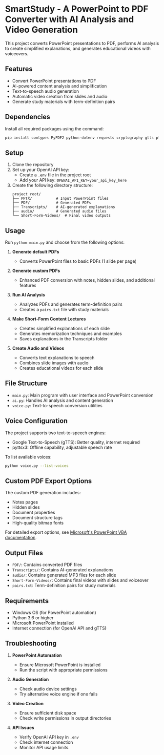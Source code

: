 # SmartStudy - A PowerPoint to PDF Converter with AI Analysis and Video Generation

This project converts PowerPoint presentations to PDF, performs AI analysis to create simplified explanations, and generates educational videos with voiceovers.

## Features
- Convert PowerPoint presentations to PDF
- AI-powered content analysis and simplification
- Text-to-speech audio generation
- Automatic video creation from slides and audio
- Generate study materials with term-definition pairs

## Dependencies
Install all required packages using the command:

```bash
pip install comtypes PyPDF2 python-dotenv requests cryptography gtts playsound pydub moviepy PyMuPDF pyttsx3 pathlib
```

## Setup
1. Clone the repository
2. Set up your OpenAI API key:
   - Create a `.env` file in the project root
   - Add your API key: `OPENAI_API_KEY=your_api_key_here`
3. Create the following directory structure:
   ```
   project_root/
   ├── PPTX/           # Input PowerPoint files
   ├── PDF/            # Generated PDFs
   ├── Transcripts/    # AI-generated explanations
   ├── audio/          # Generated audio files
   └── Short-Form-Videos/  # Final video outputs
   ```

## Usage
Run `python main.py` and choose from the following options:

1. **Generate default PDFs**
   - Converts PowerPoint files to basic PDFs (1 slide per page)

2. **Generate custom PDFs**
   - Enhanced PDF conversion with notes, hidden slides, and additional features

3. **Run AI Analysis**
   - Analyzes PDFs and generates term-definition pairs
   - Creates a `pairs.txt` file with study materials

4. **Make Short-Form Content Lectures**
   - Creates simplified explanations of each slide
   - Generates memorization techniques and examples
   - Saves explanations in the Transcripts folder

5. **Create Audio and Videos**
   - Converts text explanations to speech
   - Combines slide images with audio
   - Creates educational videos for each slide

## File Structure
- `main.py`: Main program with user interface and PowerPoint conversion
- `ai.py`: Handles AI analysis and content generation
- `voice.py`: Text-to-speech conversion utilities

## Voice Configuration
The project supports two text-to-speech engines:
- Google Text-to-Speech (gTTS): Better quality, internet required
- pyttsx3: Offline capability, adjustable speech rate

To list available voices:
```bash
python voice.py --list-voices
```

## Custom PDF Export Options
The custom PDF generation includes:
- Notes pages
- Hidden slides
- Document properties
- Document structure tags
- High-quality bitmap fonts

For detailed export options, see [Microsoft's PowerPoint VBA documentation](https://learn.microsoft.com/en-us/office/vba/api/powerpoint.presentation.exportasfixedformat).

## Output Files
- `PDF/`: Contains converted PDF files
- `Transcripts/`: Contains AI-generated explanations
- `audio/`: Contains generated MP3 files for each slide
- `Short-Form-Videos/`: Contains final videos with slides and voiceover
- `pairs.txt`: Term-definition pairs for study materials

## Requirements
- Windows OS (for PowerPoint automation)
- Python 3.6 or higher
- Microsoft PowerPoint installed
- Internet connection (for OpenAI API and gTTS)

## Troubleshooting
1. **PowerPoint Automation**
   - Ensure Microsoft PowerPoint is installed
   - Run the script with appropriate permissions

2. **Audio Generation**
   - Check audio device settings
   - Try alternative voice engine if one fails

3. **Video Creation**
   - Ensure sufficient disk space
   - Check write permissions in output directories

4. **API Issues**
   - Verify OpenAI API key in `.env`
   - Check internet connection
   - Monitor API usage limits

